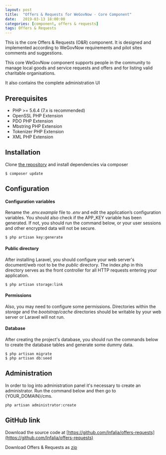 ```yaml
---
layout: post
title:  "Offers & Requests for WeGovNow - Core Component"
date:   2019-03-13 18:00:00
categories: [component, offers & requests]
tags: Offers & Requests
---
```

This is the core Offers & Requests (O&R) component.
It is designed and implemented according to WeGovNow requirements and pilot sites comments and suggestions.

This core WeGovNow component supports people in the community to manage local goods and service requests and offers and for listing valid charitable organisations.

It also contains the complete administration UI

Prerequisites
----------------

- PHP >= 5.6.4 (7.x is recommended)
- OpenSSL PHP Extension
- PDO PHP Extension
- Mbstring PHP Extension
- Tokenizer PHP Extension
- XML PHP Extension

Installation
----------------

Clone [the repository](https://github.com/Infalia/offers-requests) and install dependencies via composer

    $ composer update

Configuration
----------------
#### Configuration variables
Rename the *.env.example* file to *.env* and edit the application’s configuration variables. You should also check if the APP_KEY variable has been generated. If not, you should run the command below, or your user sessions and other encrypted data will not be secure.

    $ php artisan key:generate

#### Public directory
After installing Laravel, you should configure your web server's document/web root to be the *public* directory. The index.php in this directory serves as the front controller for all HTTP requests entering your application.

    $ php artisan storage:link

#### Permissions
Also, you may need to configure some permissions. Directories within the *storage* and the *bootstrap/cache* directories should be writable by your web server or Laravel will not run.

#### Database
After creating the project's database, you should run the commands below to create the database tables and generate some dummy data.

    $ php artisan migrate
    $ php artisan db:seed

Administration
----------------
In order to log into administration panel it's necessary to create an administrator. Run the command below and then go to {YOUR_DOMAIN}/cms.

    php artisan administrator:create

GitHub link
----------------
Download the source code at [https://github.com/Infalia/offers-requests](https://github.com/Infalia/offers-requests)

Download Offers & Requests as [zip](https://github.com/Infalia/offers-requests/archive/master.zip)